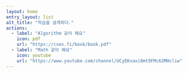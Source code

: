 ```yaml
---
layout: home
entry_layout: list
alt_title: "학습을 설계하다."
actions:
  - label: "Algorithm 같이 해요"
    icon: pdf
    url: "https://cses.fi/book/book.pdf"
  - label: "Math 같이 해요"
    icon: youtube
    url: "https://www.youtube.com/channel/UCyEKvaxi8mt9FMc62MHcliw"
---
```

  <!-- <a href="#page-title" class="back-to-top">{{ site.data.text[site.locale].back_to_top | default: 'Back to Top' }} &uarr;</a> -->
